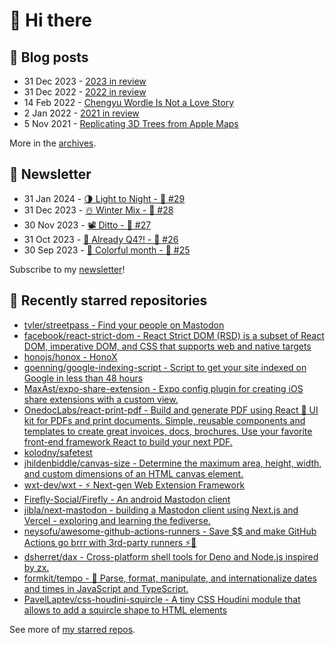 # 👋 Hi there

## 📝 Blog posts

<!-- feed start -->
- 31 Dec 2023 - [2023 in review](https://cheeaun.com/blog/2023/12/2023-in-review/)
- 31 Dec 2022 - [2022 in review](https://cheeaun.com/blog/2022/12/2022-in-review/)
- 14 Feb 2022 - [Chengyu Wordle Is Not a Love Story](https://cheeaun.com/blog/2022/02/chengyu-wordle-is-not-a-love-story/)
- 2 Jan 2022 - [2021 in review](https://cheeaun.com/blog/2022/01/2021-in-review/)
- 5 Nov 2021 - [Replicating 3D Trees from Apple Maps](https://cheeaun.com/blog/2021/11/replicating-3d-trees-apple-maps/)
<!-- feed end -->

More in the [archives](https://cheeaun.com/blog/archives/).

## 📰 Newsletter

<!-- newsletter start -->
- 31 Jan 2024 - [🌗 Light to Night - 🥫 #29](https://cheeaun.substack.com/p/light-to-night-29)
- 31 Dec 2023 - [☃️ Winter Mix - 🥫 #28](https://cheeaun.substack.com/p/winter-mix-28)
- 30 Nov 2023 - [📽️ Ditto - 🥫 #27](https://cheeaun.substack.com/p/ditto-27)
- 31 Oct 2023 - [🫣 Already Q4?! - 🥫 #26](https://cheeaun.substack.com/p/already-q4-26)
- 30 Sep 2023 - [🎨 Colorful month - 🥫 #25](https://cheeaun.substack.com/p/colorful-month-25)
<!-- newsletter end -->

Subscribe to my [newsletter](https://cheeaun.substack.com/)!

## 🌟 Recently starred repositories

<!-- starred repos start -->
- [tvler/streetpass - Find your people on Mastodon](https://github.com/tvler/streetpass)
- [facebook/react-strict-dom - React Strict DOM (RSD) is a subset of React DOM, imperative DOM, and CSS that supports web and native targets](https://github.com/facebook/react-strict-dom)
- [honojs/honox - HonoX](https://github.com/honojs/honox)
- [goenning/google-indexing-script - Script to get your site indexed on Google in less than 48 hours](https://github.com/goenning/google-indexing-script)
- [MaxAst/expo-share-extension - Expo config plugin for creating iOS share extensions with a custom view.](https://github.com/MaxAst/expo-share-extension)
- [OnedocLabs/react-print-pdf - Build and generate PDF using React 📄 UI kit for PDFs and print documents. Simple, reusable components and templates to create great invoices, docs, brochures. Use your favorite front-end framework React to build your next PDF.](https://github.com/OnedocLabs/react-print-pdf)
- [kolodny/safetest](https://github.com/kolodny/safetest)
- [jhildenbiddle/canvas-size - Determine the maximum area, height, width, and custom dimensions of an HTML canvas element.](https://github.com/jhildenbiddle/canvas-size)
- [wxt-dev/wxt - ⚡ Next-gen Web Extension Framework](https://github.com/wxt-dev/wxt)
- [Firefly-Social/Firefly - An android Mastodon client](https://github.com/Firefly-Social/Firefly)
- [jibla/next-mastodon - building a Mastodon client using Next.js and Vercel - exploring and learning the fediverse.](https://github.com/jibla/next-mastodon)
- [neysofu/awesome-github-actions-runners - Save $$ and make GitHub Actions go brrr with 3rd-party runners ⚡🤖](https://github.com/neysofu/awesome-github-actions-runners)
- [dsherret/dax - Cross-platform shell tools for Deno and Node.js inspired by zx.](https://github.com/dsherret/dax)
- [formkit/tempo - 📆 Parse, format, manipulate, and internationalize dates and times in JavaScript and TypeScript.](https://github.com/formkit/tempo)
- [PavelLaptev/css-houdini-squircle - A tiny CSS Houdini module that allows to add a squircle shape to HTML elements](https://github.com/PavelLaptev/css-houdini-squircle)
<!-- starred repos end -->

See more of [my starred repos](https://github.com/stars/cheeaun/).
